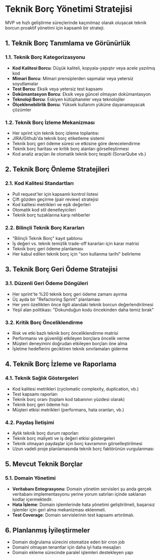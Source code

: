 # Teknik Borç Yönetimi Stratejisi

MVP ve hızlı geliştirme süreçlerinde kaçınılmaz olarak oluşacak teknik borcun proaktif yönetimi için kapsamlı bir strateji.

## 1. Teknik Borç Tanımlama ve Görünürlük

### 1.1. Teknik Borç Kategorizasyonu
- **Kod Kalitesi Borcu**: Düşük kaliteli, kopyala-yapıştır veya acele yazılmış kod
- **Mimari Borcu**: Mimari prensiplerden sapmalar veya yetersiz soyutlamalar
- **Test Borcu**: Eksik veya yetersiz test kapsamı
- **Dokümantasyon Borcu**: Eksik veya güncel olmayan dokümantasyon
- **Teknoloji Borcu**: Eskiyen kütüphaneler veya teknolojiler
- **Ölçeklenebilirlik Borcu**: Yüksek kullanım yüküne dayanamayacak çözümler

### 1.2. Teknik Borç İzleme Mekanizması
- Her sprint için teknik borç izleme toplantısı
- JIRA/Github'da teknik borç etiketleme sistemi
- Teknik borç geri ödeme süresi ve etkisine göre derecelendirme
- Teknik borç haritası ve kritik borç alanları görselleştirmesi
- Kod analiz araçları ile otomatik teknik borç tespiti (SonarQube vb.)

## 2. Teknik Borç Önleme Stratejileri

### 2.1. Kod Kalitesi Standartları
- Pull request'ler için kapsamlı kontrol listesi
- Çift gözden geçirme (pair review) stratejisi
- Kod kalitesi metrikleri ve eşik değerleri
- Otomatik kod stil denetleyicileri
- Teknik borç tuzaklarına karşı rehberler

### 2.2. Bilinçli Teknik Borç Kararları
- "Bilinçli Teknik Borç" kayıt şablonu
- İş değeri vs. teknik temizlik trade-off kararları için karar matrisi
- Teknik borç geri ödeme planlaması
- Her kabul edilen teknik borç için "son kullanma tarihi" belirleme

## 3. Teknik Borç Geri Ödeme Stratejisi

### 3.1. Düzenli Geri Ödeme Döngüleri
- Her sprint'te %20 teknik borç geri ödeme zamanı ayırma
- Üç ayda bir "Refactoring Sprint" planlaması
- Her yeni özellikten önce ilgili alandaki teknik borcun değerlendirilmesi
- Yeşil alan politikası: "Dokunduğun kodu öncekinden daha temiz bırak"

### 3.2. Kritik Borç Önceliklendirme
- Risk ve etki bazlı teknik borç önceliklendirme matrisi
- Performansı ve güvenliği etkileyen borçlara öncelik verme
- Müşteri deneyimini doğrudan etkileyen borçları öne alma
- İşletme hedeflerini geciktiren teknik sınırlamaları giderme

## 4. Teknik Borç İzleme ve Raporlama

### 4.1. Teknik Sağlık Göstergeleri
- Kod kalitesi metrikleri (cyclomatic complexity, duplication, vb.)
- Test kapsamı raporları
- Teknik borç oranı (toplam kod tabanının yüzdesi olarak)
- Teknik borç geri ödeme hızı
- Müşteri etkisi metrikleri (performans, hata oranları, vb.)

### 4.2. Paydaş İletişimi
- Aylık teknik borç durum raporları
- Teknik borç maliyeti ve iş değeri etkisi göstergeleri
- Teknik olmayan paydaşlar için borç kavramının görselleştirilmesi
- Uzun vadeli proje planlamasında teknik borç faktörünün vurgulanması

## 5. Mevcut Teknik Borçlar

### 5.1. Domain Yönetimi
- **Veritabanı Entegrasyonu**: Domain yönetim servisleri şu anda gerçek veritabanı implementasyonu yerine yorum satırları içinde saklanan kodlar içermektedir.
- **Hata İşleme**: Domain işlemlerinde hata yönetimi geliştirilmeli, başarısız işlemler için geri alma mekanizması eklenmeli.
- **Test Coverage**: Domain servislerinin test kapsamı artırılmalı.

## 6. Planlanmış İyileştirmeler
- Domain doğrulama sürecini otomatize eden bir cron job
- Domaini olmayan tenantlar için daha iyi hata mesajları
- Domain ekleme sürecinde paralel işlemleri destekleyen yapı